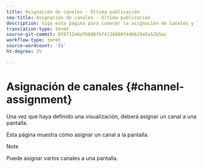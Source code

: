 ```yaml
---
title: Asignación de canales - Última publicación
seo-title: Asignación de canales - Última publicación
description: Siga esta página para conocer la asignación de Canales y la partición de días.
translation-type: tm+mt
source-git-commit: 0f8712e8afb806fbf4136880f44b629a5a52b5ec
workflow-type: tm+mt
source-wordcount: '51'
ht-degree: 3%

---
```



# Asignación de canales {#channel-assignment}

Una vez que haya definido una visualización, deberá asignar un canal a una pantalla.

Esta página muestra cómo asignar un canal a la pantalla.

>[!NOTE]
>Puede asignar varios canales a una pantalla.